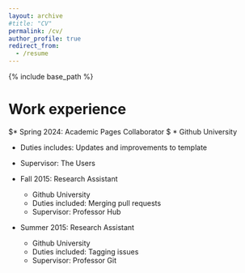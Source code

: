 ```yaml
---
layout: archive
#title: "CV"
permalink: /cv/
author_profile: true
redirect_from:
  - /resume
---
```


{% include base_path %}


Work experience
======
$* Spring 2024: Academic Pages Collaborator
$  * Github University
  * Duties includes: Updates and improvements to template
  * Supervisor: The Users

* Fall 2015: Research Assistant
  * Github University
  * Duties included: Merging pull requests
  * Supervisor: Professor Hub

* Summer 2015: Research Assistant
  * Github University
  * Duties included: Tagging issues
  * Supervisor: Professor Git
  
